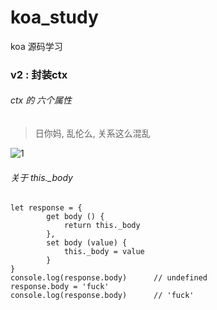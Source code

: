 # koa_study
koa 源码学习
### v2 : 封装ctx
###### ctx 的 六个属性
> 日你妈, 乱伦么, 关系这么混乱

![1](https://upload-images.jianshu.io/upload_images/6954760-a5c03787a9d2f7e3.png?imageMogr2/auto-orient/strip%7CimageView2/2/w/1240)

###### 关于 this._body

```
let response = {
        get body () {
            return this._body
        },
        set body (value) {
            this._body = value
        }
}
console.log(response.body)      // undefined
response.body = 'fuck'
console.log(response.body)      // 'fuck'
```
